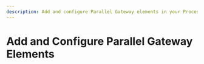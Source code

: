 ```yaml
---
description: Add and configure Parallel Gateway elements in your Process model.
---
```


# Add and Configure Parallel Gateway Elements

